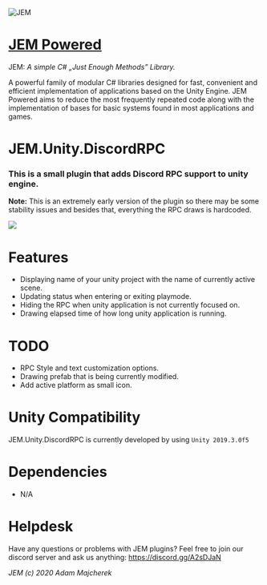 ![JEM](https://i.imgur.com/mJMUGuL.png)

# [JEM Powered](https://github.com/JEM-Powered)

JEM: *A simple C# „Just Enough Methods” Library.*

A powerful family of modular C# libraries designed for fast, convenient and efficient implementation of applications based on the Unity Engine. 
JEM Powered aims to reduce the most frequently repeated code along with the implementation of bases for basic systems found in most applications and games.

# JEM.Unity.DiscordRPC

### This is a small plugin that adds Discord RPC support to unity engine.
**Note:** This is an extremely early version of the plugin so there may be some stability issues and besides that, everything the RPC draws is hardcoded.

![](https://i.imgur.com/q9wgZ9v.png)

# Features
* Displaying name of your unity project with the name of currently active scene.
* Updating status when entering or exiting playmode.
* Hiding the RPC when unity application is not currently focused on. 
* Drawing elapsed time of how long unity application is running.

# TODO
* RPC Style and text customization options.
* Drawing prefab that is being currently modified.
* Add active platform as small icon.

# Unity Compatibility
JEM.Unity.DiscordRPC is currently developed by using `Unity 2019.3.0f5`

# Dependencies
- N/A

# Helpdesk
Have any questions or problems with JEM plugins?
Feel free to join our discord server and ask us anything: https://discord.gg/A2sDJaN

 *JEM (c) 2020 Adam Majcherek*
